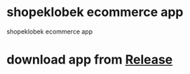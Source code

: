 # shopeklobek ecommerce app
 shopeklobek ecommerce app


# download app from <a href="https://github.com/ahmedgomaa97/shopeklobek-ecommerce-app/releases/tag/v2.0">Release</a>
